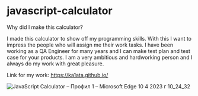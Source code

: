 # javascript-calculator


Why did I make this calculator?


I made this calculator to show off my programming skills. With this I want to impress the people who will assign me their work tasks. I have been working as a QA Engineer for many years and I can make test plan and test case for your products. I am a very ambitious and hardworking person and I always do my work with great pleasure.

Link for my work: https://ka1ata.github.io/


![JavaScript Calculator – Профил 1 – Microsoft​ Edge 10 4 2023 г  10_24_32](https://user-images.githubusercontent.com/129385687/230896771-09fa7e72-544f-4e87-bea3-bc01986d3ab1.png)
